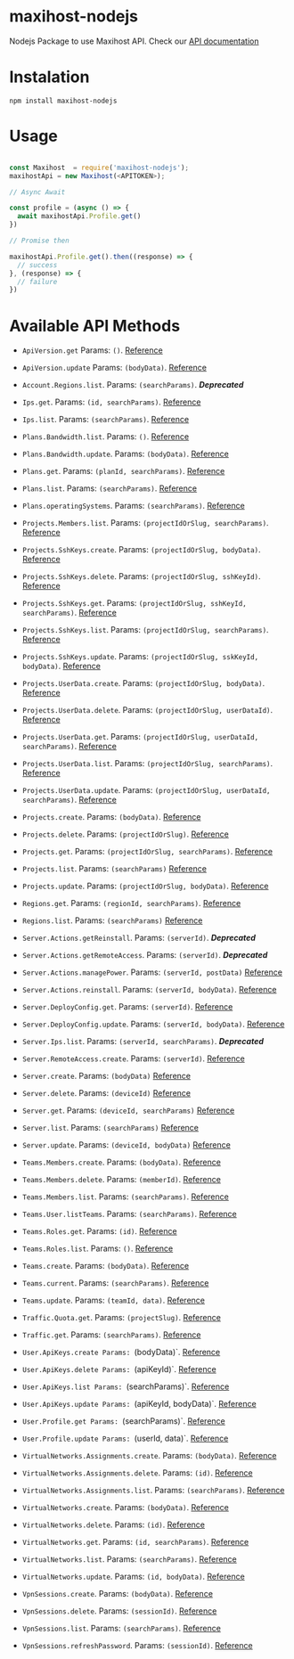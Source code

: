 # maxihost-nodejs

Nodejs Package to use Maxihost API. Check our [API documentation](https://developers.maxihost.com/v2.0/reference)

# Instalation

`npm install maxihost-nodejs`

# Usage

```javascript

const Maxihost  = require('maxihost-nodejs');
maxihostApi = new Maxihost(<APITOKEN>);

// Async Await

const profile = (async () => {
  await maxihostApi.Profile.get()
})

// Promise then

maxihostApi.Profile.get().then((response) => {
  // success
}, (response) => {
  // failure
})

```

# Available API Methods

- `ApiVersion.get` Params: `()`. [Reference](https://docs.maxihost.com/reference/get-current-version)
- `ApiVersion.update` Params: `(bodyData)`. [Reference](https://docs.maxihost.com/reference/update-current-version)


- `Account.Regions.list`. Params: `(searchParams)`. ***Deprecated***


- `Ips.get`. Params: `(id, searchParams)`. [Reference](https://docs.maxihost.com/reference/get-ip)
- `Ips.list`. Params: `(searchParams)`. [Reference](https://docs.maxihost.com/reference/get-ips)


- `Plans.Bandwidth.list`. Params: `()`. [Reference](https://docs.maxihost.com/reference/get-plans-bandwidth)
- `Plans.Bandwidth.update`. Params: `(bodyData)`. [Reference](https://docs.maxihost.com/reference/update-plans-bandwidth)


- `Plans.get`. Params: `(planId, searchParams)`. [Reference](https://docs.maxihost.com/reference/get-plan)
- `Plans.list`. Params: `(searchParams)`. [Reference](https://docs.maxihost.com/reference/get-plans)
- `Plans.operatingSystems`. Params: `(searchParams)`. [Reference](https://docs.maxihost.com/reference/get-plans-operating-system)


- `Projects.Members.list`. Params: `(projectIdOrSlug, searchParams)`. [Reference](https://docs.maxihost.com/reference/get-team-members)


- `Projects.SshKeys.create`. Params: `(projectIdOrSlug, bodyData)`. [Reference](https://docs.maxihost.com/reference/post-project-ssh-key)
- `Projects.SshKeys.delete`. Params: `(projectIdOrSlug, sshKeyId)`. [Reference](https://docs.maxihost.com/reference/delete-project-ssh-key)
- `Projects.SshKeys.get`. Params: `(projectIdOrSlug, sshKeyId, searchParams)`. [Reference](https://docs.maxihost.com/reference/get-project-ssh-key)
- `Projects.SshKeys.list`. Params: `(projectIdOrSlug, searchParams)`. [Reference](https://docs.maxihost.com/reference/get-project-ssh-keys)
- `Projects.SshKeys.update`. Params: `(projectIdOrSlug, sskKeyId, bodyData)`. [Reference](https://docs.maxihost.com/reference/put-project-ssh-key)


- `Projects.UserData.create`. Params: `(projectIdOrSlug, bodyData)`. [Reference](https://docs.maxihost.com/reference/post-project-user-data)
- `Projects.UserData.delete`. Params: `(projectIdOrSlug, userDataId)`. [Reference](https://docs.maxihost.com/reference/delete-project-user-data)
- `Projects.UserData.get`. Params: `(projectIdOrSlug, userDataId, searchParams)`. [Reference](https://docs.maxihost.com/reference/get-project-user-data)
- `Projects.UserData.list`. Params: `(projectIdOrSlug, searchParams)`. [Reference](https://docs.maxihost.com/reference/get-project-users-data)
- `Projects.UserData.update`. Params: `(projectIdOrSlug, userDataId, searchParams)`. [Reference](https://docs.maxihost.com/reference/put-project-user-data)


- `Projects.create`. Params: `(bodyData)`. [Reference](https://docs.maxihost.com/reference/create-project)
- `Projects.delete`. Params: `(projectIdOrSlug)`. [Reference](https://docs.maxihost.com/reference/delete-project)
- `Projects.get`. Params: `(projectIdOrSlug, searchParams)`. [Reference](https://docs.maxihost.com/reference/get-project)
- `Projects.list`. Params: `(searchParams)` [Reference](https://docs.maxihost.com/reference/get-projects)
- `Projects.update`. Params: `(projectIdOrSlug, bodyData)`. [Reference](https://docs.maxihost.com/reference/update-project)


- `Regions.get`. Params: `(regionId, searchParams)`. [Reference](https://docs.maxihost.com/reference/get-region)
- `Regions.list`. Params: `(searchParams)` [Reference](https://docs.maxihost.com/reference/get-regions)


- `Server.Actions.getReinstall`. Params: `(serverId)`. ***Deprecated***
- `Server.Actions.getRemoteAccess`. Params: `(serverId)`. ***Deprecated***
- `Server.Actions.managePower`. Params: `(serverId, postData)` [Reference](https://docs.maxihost.com/reference/create-server-action)
- `Server.Actions.reinstall`. Params: `(serverId, bodyData)`. [Reference](https://docs.maxihost.com/reference/create-server-reinstall)


- `Server.DeployConfig.get`. Params: `(serverId)`. [Reference](https://docs.maxihost.com/reference/get-server-deploy-config)
- `Server.DeployConfig.update`. Params: `(serverId, bodyData)`. [Reference](https://docs.maxihost.com/reference/update-server-deploy-config)


- `Server.Ips.list`. Params: `(serverId, searchParams)`. ***Deprecated***
- `Server.RemoteAccess.create`. Params: `(serverId)`. [Reference](https://docs.maxihost.com/reference/create-ipmi-session)
- `Server.create`. Params: `(bodyData)` [Reference](https://docs.maxihost.com/reference/create-server)
- `Server.delete`. Params: `(deviceId)` [Reference](https://docs.maxihost.com/reference/destroy-server)
- `Server.get`. Params: `(deviceId, searchParams)` [Reference](https://docs.maxihost.com/reference/get-server)
- `Server.list`. Params: `(searchParams)` [Reference](https://docs.maxihost.com/reference/get-servers)
- `Server.update`. Params: `(deviceId, bodyData)` [Reference](https://docs.maxihost.com/reference/update-server)


- `Teams.Members.create`. Params: `(bodyData)`. [Reference](https://docs.maxihost.com/reference/post-team-members)
- `Teams.Members.delete`. Params: `(memberId)`. [Reference](https://docs.maxihost.com/reference/destroy-team-member)
- `Teams.Members.list`. Params: `(searchParams)`. [Reference](https://docs.maxihost.com/reference/get-team-members)


- `Teams.User.listTeams`. Params: `(searchParams)`. [Reference](https://docs.maxihost.com/reference/get-user-teams)

- `Teams.Roles.get`. Params: `(id)`. [Reference](https://docs.maxihost.com/reference/get-role-id)
- `Teams.Roles.list`. Params: `()`. [Reference](https://docs.maxihost.com/reference/get-roles)

- `Teams.create`. Params: `(bodyData)`. [Reference](https://docs.maxihost.com/reference/post-team)
- `Teams.current`. Params: `(searchParams)`. [Reference](https://docs.maxihost.com/reference/get-team)
- `Teams.update`. Params: `(teamId, data)`. [Reference](https://docs.maxihost.com/reference/patch-current-team)


- `Traffic.Quota.get`. Params: `(projectSlug)`. [Reference](https://docs.maxihost.com/reference/get-traffic-quota)
- `Traffic.get`. Params: `(searchParams)`. [Reference](https://docs.maxihost.com/reference/get-traffic-consumption)


- `User.ApiKeys.create Params: `(bodyData)`. [Reference](https://docs.maxihost.com/reference/post-api-key)
- `User.ApiKeys.delete Params: `(apiKeyId)`. [Reference](https://docs.maxihost.com/reference/delete-api-key)
- `User.ApiKeys.list Params: `(searchParams)`. [Reference](https://docs.maxihost.com/reference/get-api-keys)
- `User.ApiKeys.update Params: `(apiKeyId, bodyData)`. [Reference](https://docs.maxihost.com/reference/update-api-key)


- `User.Profile.get Params: `(searchParams)`. [Reference](https://docs.maxihost.com/reference/get-user-profile)
- `User.Profile.update Params: `(userId, data)`. [Reference](https://docs.maxihost.com/reference/patch-user-profile)


- `VirtualNetworks.Assignments.create`. Params: `(bodyData)`. [Reference](https://docs.maxihost.com/reference/assign-server-virtual-network)
- `VirtualNetworks.Assignments.delete`. Params: `(id)`. [Reference](https://docs.maxihost.com/reference/delete-virtual-networks-assignments)
- `VirtualNetworks.Assignments.list`. Params: `(searchParams)`. [Reference](https://docs.maxihost.com/reference/get-virtual-networks-assignments)


- `VirtualNetworks.create`. Params: `(bodyData)`. [Reference](https://docs.maxihost.com/reference/create-virtual-network)
- `VirtualNetworks.delete`. Params: `(id)`. [Reference](https://docs.maxihost.com/reference/destroy-virtual-network)
- `VirtualNetworks.get`. Params: `(id, searchParams)`. [Reference](https://docs.maxihost.com/reference/get-virtual-network)
- `VirtualNetworks.list`. Params: `(searchParams)`. [Reference](https://docs.maxihost.com/reference/get-virtual-networks)
- `VirtualNetworks.update`. Params: `(id, bodyData)`. [Reference](https://docs.maxihost.com/reference/update-virtual-network)


- `VpnSessions.create`. Params: `(bodyData)`. [Reference](https://docs.maxihost.com/reference/post-vpn-session)
- `VpnSessions.delete`. Params: `(sessionId)`. [Reference](https://docs.maxihost.com/reference/delete-vpn-session)
- `VpnSessions.list`. Params: `(searchParams)`. [Reference](https://docs.maxihost.com/reference/get-vpn-sessions)
- `VpnSessions.refreshPassword`. Params: `(sessionId)`. [Reference](https://docs.maxihost.com/reference/put-vpn-session)



